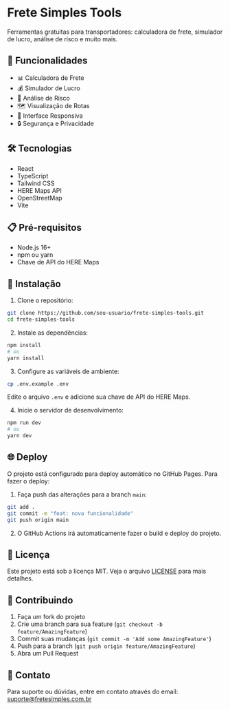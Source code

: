 # Frete Simples Tools

Ferramentas gratuitas para transportadores: calculadora de frete, simulador de lucro, análise de risco e muito mais.

## 🚀 Funcionalidades

- 📊 Calculadora de Frete
- 💰 Simulador de Lucro
- 🎯 Análise de Risco
- 🗺️ Visualização de Rotas
- 📱 Interface Responsiva
- 🔒 Segurança e Privacidade

## 🛠️ Tecnologias

- React
- TypeScript
- Tailwind CSS
- HERE Maps API
- OpenStreetMap
- Vite

## 📋 Pré-requisitos

- Node.js 16+
- npm ou yarn
- Chave de API do HERE Maps

## 🔧 Instalação

1. Clone o repositório:
```bash
git clone https://github.com/seu-usuario/frete-simples-tools.git
cd frete-simples-tools
```

2. Instale as dependências:
```bash
npm install
# ou
yarn install
```

3. Configure as variáveis de ambiente:
```bash
cp .env.example .env
```
Edite o arquivo `.env` e adicione sua chave de API do HERE Maps.

4. Inicie o servidor de desenvolvimento:
```bash
npm run dev
# ou
yarn dev
```

## 🌐 Deploy

O projeto está configurado para deploy automático no GitHub Pages. Para fazer o deploy:

1. Faça push das alterações para a branch `main`:
```bash
git add .
git commit -m "feat: nova funcionalidade"
git push origin main
```

2. O GitHub Actions irá automaticamente fazer o build e deploy do projeto.

## 📝 Licença

Este projeto está sob a licença MIT. Veja o arquivo [LICENSE](LICENSE) para mais detalhes.

## 🤝 Contribuindo

1. Faça um fork do projeto
2. Crie uma branch para sua feature (`git checkout -b feature/AmazingFeature`)
3. Commit suas mudanças (`git commit -m 'Add some AmazingFeature'`)
4. Push para a branch (`git push origin feature/AmazingFeature`)
5. Abra um Pull Request

## 📧 Contato

Para suporte ou dúvidas, entre em contato através do email: suporte@fretesimples.com.br
